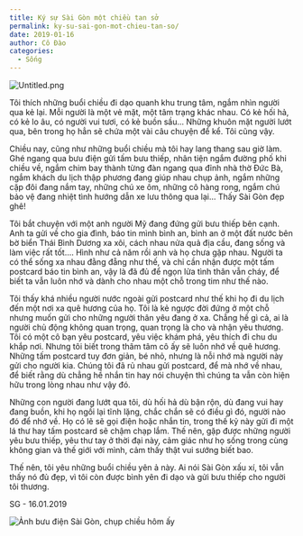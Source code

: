 ```yaml
---
title: Ký sự Sài Gòn một chiều tan sở
permalink: ky-su-sai-gon-mot-chieu-tan-so/
date: 2019-01-16
author: Cô Đào
categories:
  - Sống
---
```


![Untitled.png](/images/7ab5b022-955e-4b11-8369-33bf65be41ed/Untitled.png)


Tôi thích những buổi chiều đi dạo quanh khu trung tâm, ngắm nhìn người qua kẻ lại. Mỗi người là một vẻ mặt, một tâm trạng khác nhau. Có kẻ hối hả, có kẻ lo âu, có người vui tươi, có kẻ buồn sầu... Những khuôn mặt người lướt qua, bên trong họ hẳn sẽ chứa một vài câu chuyện để kể. Tôi cũng vậy.


Chiều nay, cũng như những buổi chiều mà tôi hay lang thang sau giờ làm. Ghé ngang qua bưu điện gửi tấm bưu thiếp, nhân tiện ngắm đường phố khi chiều về, ngắm chim bay thành từng đàn ngang qua đỉnh nhà thờ Đức Bà, ngắm khách du lịch thập phương đang giúp nhau chụp ảnh, ngắm những cặp đôi đang nắm tay, những chú xe ôm, những cô hàng rong, ngắm chú bảo vệ đang nhiệt tình hướng dẫn xe lưu thông qua lại... Thấy Sài Gòn đẹp ghê!


Tôi bắt chuyện với một anh người Mỹ đang đứng gửi bưu thiếp bên cạnh. Anh ta gửi về cho gia đình, báo tin mình bình an, bình an ở một đất nước bên bờ biển Thái Bình Dương xa xôi, cách nhau nửa quả địa cầu, đang sống và làm việc rất tốt.... Hình như cả năm rồi anh và họ chưa gặp nhau. Người ta có thể sống xa nhau đằng đẵng như thế, và chỉ cần nhận được một tấm postcard báo tin bình an, vậy là đã đủ để ngọn lửa tình thân vẫn cháy, để biết ta vẫn luôn nhớ và dành cho nhau một chỗ trong tim như thế nào.


Tôi thấy khá nhiều người nước ngoài gửi postcard như thế khi họ đi du lịch đến một nơi xa quê hương của họ. Tôi là kẻ ngược đời đứng ở một chỗ nhưng muốn gửi cho những người thân yêu đang ở xa. Chẳng hề gì cả, ai là người chủ động không quan trọng, quan trọng là cho và nhận yêu thương. Tôi có một cô bạn yêu postcard, yêu việc khám phá, yêu thích đi chu du khắp nơi. Nhưng tôi biết trong thâm tâm cô ấy sẽ luôn nhớ về quê hương. Những tấm postcard tuy đơn giản, bé nhỏ, nhưng là nỗi nhớ mà người này gửi cho người kia. Chúng tôi đã rủ nhau gửi postcard, để mà nhớ về nhau, để biết rằng dù chẳng hề nhắn tin hay nói chuyện thì chúng ta vẫn còn hiện hữu trong lòng nhau như vậy đó.


Những con người đang lướt qua tôi, dù hối hả dù bận rộn, dù đang vui hay đang buồn, khi họ ngồi lại tĩnh lặng, chắc chắn sẽ có điều gì đó, người nào đó để nhớ về. Họ có lẽ sẽ gọi điện hoặc nhắn tin, trong thế kỷ này gửi đi một lá thư hay tấm postcard sẽ chậm chạp lắm. Thế nên, gặp được những người yêu bưu thiếp, yêu thư tay ở thời đại này, cảm giác như họ sống trong cùng không gian và thế giới với mình, cảm thấy thật vui sướng biết bao.


Thế nên, tôi yêu những buổi chiều yên ả này. Ai nói Sài Gòn xấu xí, tôi vẫn thấy nó đủ đẹp, vì tôi còn được bình yên đi dạo và gửi bưu thiếp cho người tôi thương.


SG - 16.01.2019


![Ảnh bưu điện Sài Gòn, chụp chiều hôm ấy](/images/7ab5b022-955e-4b11-8369-33bf65be41ed/Untitled_1.png)


